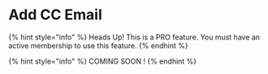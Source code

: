 # Add CC Email

{% hint style="info" %}
Heads Up! This is a PRO feature. You must have an active membership to use this feature.
{% endhint %}

{% hint style="info" %}
COMING SOON !
{% endhint %}